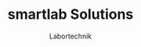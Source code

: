 ---
title: smartlab Solutions
subtitle: Labortechnik
image: labstuff.jpg
align: left
contact: Felix Lenk
email: Info(at)labstuff.eu  
homepage: https://www.labstuff.eu
---